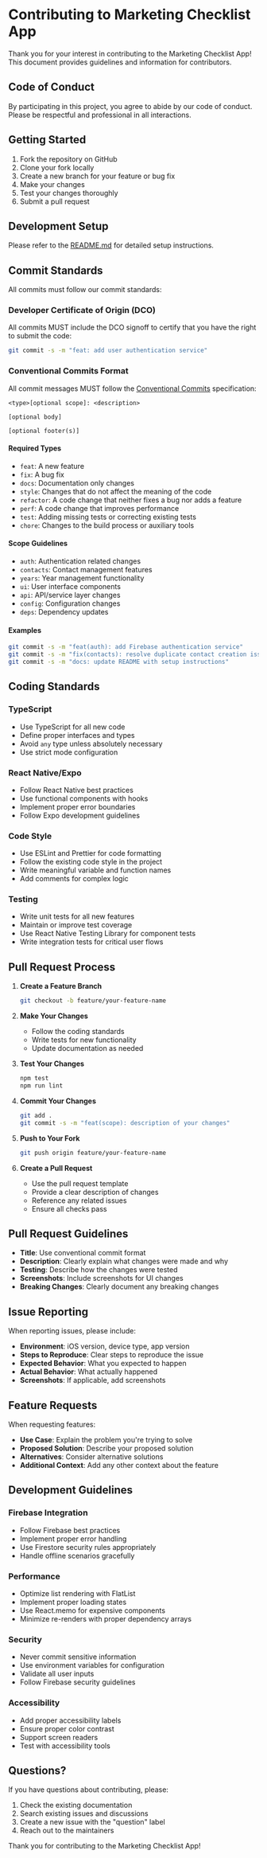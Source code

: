 # Contributing to Marketing Checklist App

Thank you for your interest in contributing to the Marketing Checklist App! This document provides guidelines and information for contributors.

## Code of Conduct

By participating in this project, you agree to abide by our code of conduct. Please be respectful and professional in all interactions.

## Getting Started

1. Fork the repository on GitHub
2. Clone your fork locally
3. Create a new branch for your feature or bug fix
4. Make your changes
5. Test your changes thoroughly
6. Submit a pull request

## Development Setup

Please refer to the [README.md](README.md) for detailed setup instructions.

## Commit Standards

All commits must follow our commit standards:

### Developer Certificate of Origin (DCO)

All commits MUST include the DCO signoff to certify that you have the right to submit the code:

```bash
git commit -s -m "feat: add user authentication service"
```

### Conventional Commits Format

All commit messages MUST follow the [Conventional Commits](https://www.conventionalcommits.org/) specification:

```
<type>[optional scope]: <description>

[optional body]

[optional footer(s)]
```

#### Required Types

- `feat`: A new feature
- `fix`: A bug fix
- `docs`: Documentation only changes
- `style`: Changes that do not affect the meaning of the code
- `refactor`: A code change that neither fixes a bug nor adds a feature
- `perf`: A code change that improves performance
- `test`: Adding missing tests or correcting existing tests
- `chore`: Changes to the build process or auxiliary tools

#### Scope Guidelines

- `auth`: Authentication related changes
- `contacts`: Contact management features
- `years`: Year management functionality
- `ui`: User interface components
- `api`: API/service layer changes
- `config`: Configuration changes
- `deps`: Dependency updates

#### Examples

```bash
git commit -s -m "feat(auth): add Firebase authentication service"
git commit -s -m "fix(contacts): resolve duplicate contact creation issue"
git commit -s -m "docs: update README with setup instructions"
```

## Coding Standards

### TypeScript

- Use TypeScript for all new code
- Define proper interfaces and types
- Avoid `any` type unless absolutely necessary
- Use strict mode configuration

### React Native/Expo

- Follow React Native best practices
- Use functional components with hooks
- Implement proper error boundaries
- Follow Expo development guidelines

### Code Style

- Use ESLint and Prettier for code formatting
- Follow the existing code style in the project
- Write meaningful variable and function names
- Add comments for complex logic

### Testing

- Write unit tests for all new features
- Maintain or improve test coverage
- Use React Native Testing Library for component tests
- Write integration tests for critical user flows

## Pull Request Process

1. **Create a Feature Branch**

   ```bash
   git checkout -b feature/your-feature-name
   ```

2. **Make Your Changes**
   - Follow the coding standards
   - Write tests for new functionality
   - Update documentation as needed

3. **Test Your Changes**

   ```bash
   npm test
   npm run lint
   ```

4. **Commit Your Changes**

   ```bash
   git add .
   git commit -s -m "feat(scope): description of your changes"
   ```

5. **Push to Your Fork**

   ```bash
   git push origin feature/your-feature-name
   ```

6. **Create a Pull Request**
   - Use the pull request template
   - Provide a clear description of changes
   - Reference any related issues
   - Ensure all checks pass

## Pull Request Guidelines

- **Title**: Use conventional commit format
- **Description**: Clearly explain what changes were made and why
- **Testing**: Describe how the changes were tested
- **Screenshots**: Include screenshots for UI changes
- **Breaking Changes**: Clearly document any breaking changes

## Issue Reporting

When reporting issues, please include:

- **Environment**: iOS version, device type, app version
- **Steps to Reproduce**: Clear steps to reproduce the issue
- **Expected Behavior**: What you expected to happen
- **Actual Behavior**: What actually happened
- **Screenshots**: If applicable, add screenshots

## Feature Requests

When requesting features:

- **Use Case**: Explain the problem you're trying to solve
- **Proposed Solution**: Describe your proposed solution
- **Alternatives**: Consider alternative solutions
- **Additional Context**: Add any other context about the feature

## Development Guidelines

### Firebase Integration

- Follow Firebase best practices
- Implement proper error handling
- Use Firestore security rules appropriately
- Handle offline scenarios gracefully

### Performance

- Optimize list rendering with FlatList
- Implement proper loading states
- Use React.memo for expensive components
- Minimize re-renders with proper dependency arrays

### Security

- Never commit sensitive information
- Use environment variables for configuration
- Validate all user inputs
- Follow Firebase security guidelines

### Accessibility

- Add proper accessibility labels
- Ensure proper color contrast
- Support screen readers
- Test with accessibility tools

## Questions?

If you have questions about contributing, please:

1. Check the existing documentation
2. Search existing issues and discussions
3. Create a new issue with the "question" label
4. Reach out to the maintainers

Thank you for contributing to the Marketing Checklist App!
